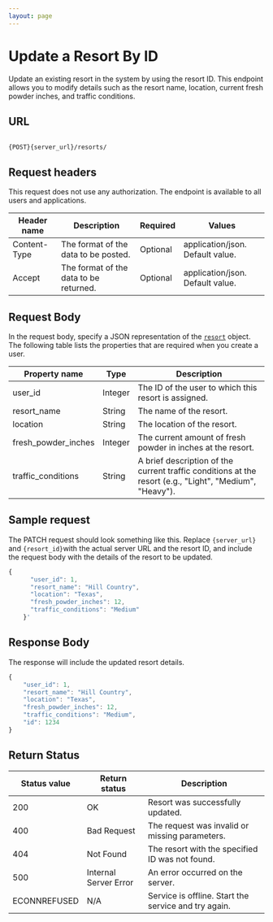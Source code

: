 ```yaml
---
layout: page
---
```


# Update a Resort By ID

Update an existing resort in the system by using the resort ID. This endpoint allows you to modify details such as the resort name, location, current fresh powder inches, and traffic conditions.

## URL

```shell

{POST}{server_url}/resorts/
```

## Request headers

This request does not use any authorization. The endpoint is available to all users and applications.

| Header name | Description | Required | Values |
| -------------- | ------ | ------------ |------------ |
| Content-Type | The format of the data to be posted. | Optional | application/json. Default value.  |
| Accept | The format of the data to be returned. | Optional | application/json. Default value. |

## Request Body

In the request body, specify a JSON representation of the [`resort`](resort) object. The following table lists the properties that are required when you create a user.

| Property name         | Type     | Description                                            |
|-----------------------|----------|--------------------------------------------------------|
| user_id               | Integer  | The ID of the user to which this resort is assigned.   |
| resort_name           | String   | The name of the resort.                                |
| location              | String   | The location of the resort.                            |
| fresh_powder_inches   | Integer  | The current amount of fresh powder in inches at the resort. |
| traffic_conditions    | String   | A brief description of the current traffic conditions at the resort (e.g., "Light", "Medium", "Heavy"). |

## Sample request

The PATCH request should look something like this. Replace `{server_url}` and `{resort_id}`with the actual server URL and the resort ID, and include the request body with the details of the resort to be updated.

```js
{
      "user_id": 1,
      "resort_name": "Hill Country",
      "location": "Texas",
      "fresh_powder_inches": 12,
      "traffic_conditions": "Medium"
    }'
```

## Response Body

The response will include the updated resort details.

```js
{
    "user_id": 1,
    "resort_name": "Hill Country",
    "location": "Texas",
    "fresh_powder_inches": 12,
    "traffic_conditions": "Medium",
    "id": 1234
}

```

## Return Status

| Status value    | Return status         | Description                                    |
|-----------------|-----------------------|------------------------------------------------|
| 200             | OK                    | Resort was successfully updated.               |
| 400             | Bad Request           | The request was invalid or missing parameters. |
| 404             | Not Found             | The resort with the specified ID was not found. |
| 500             | Internal Server Error | An error occurred on the server.               |
| ECONNREFUSED    | N/A                   | Service is offline. Start the service and try again. |
